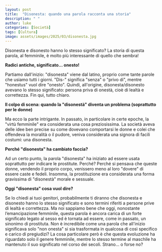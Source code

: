 ```yaml
---
layout: post
title:  "Disonesta: quando una parola racconta una storia"
description: " "
author: luke
categories: [Società]
tags: [Cultura]
image: assets/images/2025/03/disonesta.jpg
---
```

Disonesta e disonesto hanno lo stesso significato? La storia di questa parola, al femminile, è molto più interessante di quello che sembra!

**Radici antiche, significato... onesto!**

Partiamo dall'inizio: "disonesta" viene dal latino, proprio come tante parole che usiamo tutti i giorni. "Dis-" significa "senza" o "privo di", mentre "honestus" vuol dire "onesto". Quindi, all'origine, disonesta/disonesto avevano lo stesso significato: persona priva di onestà, cioè di lealtà e correttezza. Fin qui, tutto chiaro.

**Il colpo di scena: quando la "disonestà" diventa un problema (soprattutto per le donne)**

Ma ecco la parte intrigante. In passato, in particolare in certe epoche, la "virtù femminile" era considerata una cosa preziosissima. La società aveva delle idee ben precise su come dovevano comportarsi le donne e colei che offendeva la moralità o il pudore, veniva considerata una signora di facili costumi: una disonesta.

**Perché "disonesta" ha cambiato faccia?**

Ad un certo punto, la parola "disonesta" ha iniziato ad essere usata soprattutto per indicare le prostitute. Perché? Perché si pensava che queste donne, vendendo il proprio corpo, venissero meno al loro "dovere" di essere caste e fedeli. Insomma, la prostituzione era considerata una forma gravissima di "disonestà" morale e sessuale.

**Oggi "disonesta" cosa vuol dire?**

Se lo chiedi ai tuoi genitori, probabilmente ti diranno che disonesta e disonesto hanno lo stesso significato e sono termini riferiti a persone prive di lealtà e correttezza. Ma noi sappiamo bene che oggi, nonostante l’emancipazione femminile, questa parola è ancora carica di un forte significato legato al sesso ed è tornata ad essere, come in passato, un sinonimo di prostituta. Non è incredibile come una parola che all'inizio significava solo "non onesta" si sia trasformata in qualcosa di così specifico e carico di pregiudizi? La cosa particolare però è che questa evoluzione ha riguardato solo il genere femminile, mentre lo stesso termine al maschile ha mantenuto il suo significato nel corso dei secoli. Strano... o forse no?

